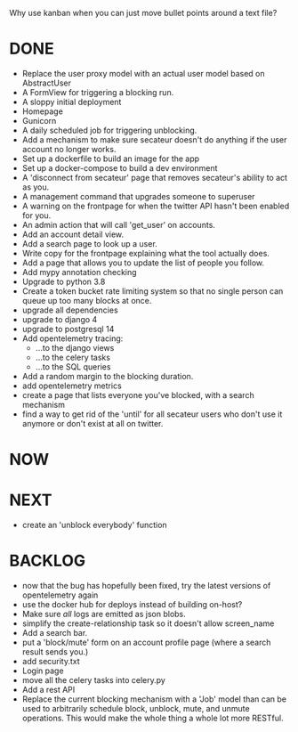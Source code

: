 Why use kanban when you can just move bullet points around a text file?

DONE
====
- Replace the user proxy model with an actual user model based on AbstractUser
- A FormView for triggering a blocking run.
- A sloppy initial deployment
- Homepage
- Gunicorn
- A daily scheduled job for triggering unblocking.
- Add a mechanism to make sure secateur doesn't do anything if the user account no longer works.
- Set up a dockerfile to build an image for the app
- Set up a docker-compose to build a dev environment
- A 'disconnect from secateur' page that removes secateur's ability to act as you.
- A management command that upgrades someone to superuser
- A warning on the frontpage for when the twitter API hasn't been enabled for you.
- An admin action that will call 'get_user' on accounts.
- Add an account detail view.
- Add a search page to look up a user.
- Write copy for the frontpage explaining what the tool actually does.
- Add a page that allows you to update the list of people you follow.
- Add mypy annotation checking
- Upgrade to python 3.8
- Create a token bucket rate limiting system so that no single person can queue up too many blocks at once.
- upgrade all dependencies
- upgrade to django 4
- upgrade to postgresql 14
- Add opentelemetry tracing:
  - ...to the django views
  - ...to the celery tasks
  - ...to the SQL queries
- Add a random margin to the blocking duration.
- add opentelemetry metrics
- create a page that lists everyone you've blocked, with a search mechanism
- find a way to get rid of the 'until' for all secateur users who don't use it anymore or don't exist at all on twitter.

NOW
===


NEXT
====
- create an 'unblock everybody' function

BACKLOG
=======
- now that the bug has hopefully been fixed, try the latest versions of opentelemetry again
- use the docker hub for deploys instead of building on-host?
- Make sure *all* logs are emitted as json blobs.
- simplify the create-relationship task so it doesn't allow screen_name
- Add a search bar.
- put a 'block/mute' form on an account profile page (where a search result sends you.)
- add security.txt
- Login page
- move all the celery tasks into celery.py
- Add a rest API
- Replace the current blocking mechanism with a 'Job' model than can be used
  to arbitrarily schedule block, unblock, mute, and unmute operations. This
  would make the whole thing a whole lot more RESTful.
